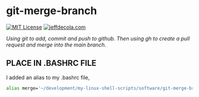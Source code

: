 # git-merge-branch

[![MIT License](http://img.shields.io/:license-mit-blue.svg)](http://jeffdecola.mit-license.org)
[![jeffdecola.com](https://img.shields.io/badge/website-jeffdecola.com-blue)](https://jeffdecola.com)

  _Using git to add, commit and push to github.
  Then using gh to create a pull request and merge into the main branch._

## PLACE IN .BASHRC FILE

I added an alias to my .bashrc file,

```bash
alias merge='~/development/my-linux-shell-scripts/software/git-merge-branch/git-merge-branch.bash'
```
